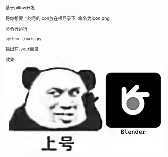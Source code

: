 基于pillow开发

将你想要上的号的icon放在根目录下, 命名为icon.png

命令行运行
```
python ./main.py
```
输出在`./out`目录

效果:
![上号Blender](.\out\shanghao_Blender.png)
